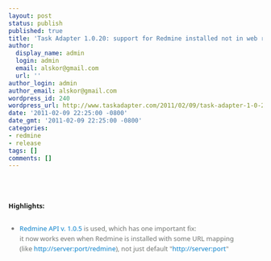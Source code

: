 ```yaml
---
layout: post
status: publish
published: true
title: 'Task Adapter 1.0.20: support for Redmine installed not in web root'
author:
  display_name: admin
  login: admin
  email: alskor@gmail.com
  url: ''
author_login: admin
author_email: alskor@gmail.com
wordpress_id: 240
wordpress_url: http://www.taskadapter.com/2011/02/09/task-adapter-1-0-20-support-for-redmine-installed-not-in-web-root/
date: '2011-02-09 22:25:00 -0800'
date_gmt: '2011-02-09 22:25:00 -0800'
categories:
- redmine
- release
tags: []
comments: []
---
```

<p><br/><br />
<h1 style="font-family: 'Myriad Pro', 'Lucida Grande', 'Lucida Sans Unicode', 'Segoe UI', Helvetica, Arial, sans-serif; font-size: 32px; line-height: 38px; margin-bottom: 20px; margin-left: 0px; margin-right: 0px; margin-top: 0px; text-shadow: rgb(234, 241, 234) 1px 1px 1px;">
<div style="font-family: 'Lucida Grande', 'Lucida Sans Unicode', 'Segoe UI', Helvetica, Arial, sans-serif; font-size: 13px; line-height: 20px; margin-bottom: 25px;"><span style="background-color: white;">Highlights:</span></div>
<ul style="color: #7a7a7a; font-family: 'Lucida Grande', 'Lucida Sans Unicode', 'Segoe UI', Helvetica, Arial, sans-serif; font-size: 13px; font-weight: normal; line-height: 20px;">
<li><span style="background-color: white;"><a href="http://taskadapter.com/redmine_java_api_1.0.5" style="color: #1487d4; text-decoration: none;">Redmine API v. 1.0.5</a>&nbsp;is used, which has one important fix:<br/>it now works even when Redmine is installed with some URL mapping (like&nbsp;<a href="http://server:port/redmine" style="color: #1487d4; text-decoration: none;">http://server:port/redmine</a>), not just default "<a href="http://server:port/" style="color: #1487d4; text-decoration: none;">http://server:port</a>"</span></li></ul></h1></p>

